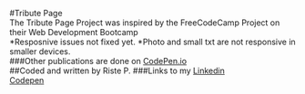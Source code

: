 #Tribute Page
<br>
The Tribute Page Project was inspired by the FreeCodeCamp Project on their Web Development Bootcamp
<br>
*Resposnive issues not fixed yet.
 *Photo and small txt are not responsive in smaller devices.
 <br>
 ###Other publications are done on [CodePen.io](https://codepen.io/DrakeApplewood/full/jwBBRw/)
 <br>
##Coded and written by Riste P.
 ###Links to my 
[Linkedin](https://www.linkedin.com/in/riste-petrov-442333142/)
<br>
[Codepen](https://codepen.io/DrakeApplewood/)
